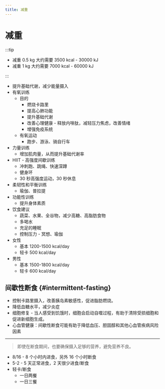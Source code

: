```yaml
---
title: 减重
---
```


# 减重

:::tip

- 减重 0.5 kg 大约需要 3500 kcal - 30000 kJ
- 减重 1 kg 大约需要 7000 kcal - 60000 kJ

:::

- 提升基础代谢，减少能量摄入
- 有氧训练
  - 目的
    - 燃烧卡路里
    - 提高心肺功能
    - 提升基础代谢
    - 改善心理健康 - 释放内啡肽，减轻压力焦虑，改善情绪
    - 增强免疫系统
  - 有氧运动
    - 跑步、游泳、骑自行车
- 力量训练
  - 增加肌肉量，从而提升基础代谢率
- HIIT - 高强度间歇训练
  - 冲刺跑、跳绳、快速深蹲
  - 健身环
  - 30 秒高强度运动，30 秒休息
- 柔韧性和平衡训练
  - 瑜伽、普拉提
- 功能性训练
  - 提升身体素质
- 饮食建议
  - 蔬菜、水果、全谷物，减少高糖、高脂肪食物
  - 多喝水
  - 充足的睡眠
  - 控制压力 - 冥想、瑜伽
- 女性
  - 基本 1200-1500 kcal/day
  - 轻卡 500 kcal/day
- 男性
  - 基本 1500-1800 kcal/day
  - 轻卡 600 kcal/day

## 间歇性断食 {#intermittent-fasting}

- 控制卡路里摄入，改善胰岛素敏感性，促进脂肪燃烧。
- 降低血糖水平，减少炎症
- 细胞修复 - 当人感受到饥饿时，细胞会启动自噬过程，有助于清除受损细胞和促进新细胞生成。
- 心血管健康：间歇性断食可能有助于降低血压、胆固醇和其他心血管疾病风险因素

---

> 即使在断食期间，也要确保摄入足够的营养，避免营养不良。

- 8/16 - 8 个小时内进食，另外 16 个小时断食
- 5-2 - 5 天正常进食，2 天很少进食/断食
- 轻卡/断食
  - 一日两餐
  - 一日三餐
